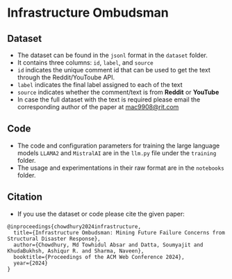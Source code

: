 # Infrastructure Ombudsman

## Dataset
- The dataset can be found in the `jsonl` format in the `dataset` folder.
- It contains three columns: `id`, `label`, and `source`
- `id` indicates the unique comment id that can be used to get the text through the Reddit/YouToube API. 
- `label` indicates the final label assigned to each of the text
- `source` indicates whether the comment/text is from **Reddit** or **YouTube**
- In case the full dataset with the text is required please email the corresponding author of the paper at [mac9908@rit.com](mailto:mac9908@rit.edu)

## Code
- The code and configuration parameters for training the large language models `LLAMA2` and `MistralAI` are in the `llm.py` file under the `training` folder.
- The usage and experimentations in their raw format are in the `notebooks` folder.

## Citation
- If you use the dataset or code please cite the given paper:

```
@inproceedings{chowdhury2024infrastructure,
  title={Infrastructure Ombudsman: Mining Future Failure Concerns from Structural Disaster Response},
  author={Chowdhury, Md Towhidul Absar and Datta, Soumyajit and KhudaBukhsh, Ashiqur R. and Sharma, Naveen},
  booktitle={Proceedings of the ACM Web Conference 2024},
  year={2024}
}
```



